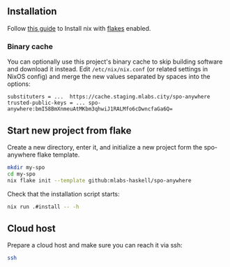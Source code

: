 ## Installation

Follow [this guide](https://zero-to-nix.com/start/install) to Install nix with [flakes](https://nix.dev/concepts/flakes.html) enabled.

### Binary cache

You can optionally use this project's binary cache to skip building software and download it instead. Edit `/etc/nix/nix.conf` (or related settings in NixOS config) and merge the new values separated by spaces into the options:

```
substituters = ...  https://cache.staging.mlabs.city/spo-anywhere
trusted-public-keys = ... spo-anywhere:bmI58BmXnmeuAtMKbm3qhwiJ1RALMfo6cDwncfaGa6Q=
```

## Start new project from flake

Create a new directory, enter it, and initialize a new project form the spo-anywhere flake template.

```sh
mkdir my-spo
cd my-spo
nix flake init --template github:mlabs-haskell/spo-anywhere
```

Check that the installation script starts:

```sh
nix run .#install -- -h
```

## Cloud host

Prepare a cloud host and make sure you can reach it via ssh:

```sh
ssh
```

